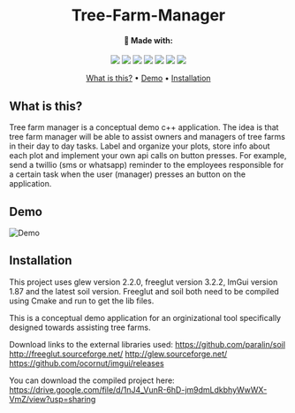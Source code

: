 <!-- markdownlint-configure-file {
  "MD013": {
    "code_blocks": false,
    "tables": false
  },
  "MD033": false,
  "MD041": false
} -->

<div align="center">

# Tree-Farm-Manager

#### 🔧 Made with:
![](https://img.shields.io/badge/-C++-informational?style=flat&logo=C++&logoColor=white)
![](https://img.shields.io/badge/-CMake-informational?style=flat&logo=CMake&logoColor=white)
![](https://img.shields.io/badge/-Glut-informational?style=flat&logo=ZeroMQ&logoColor=white)
![](https://img.shields.io/badge/-Glew-informational?style=flat&logo=ZeroMQ&logoColor=white)
![](https://img.shields.io/badge/-ImGui-informational?style=flat&logo=ZeroMQ&logoColor=white)
![](https://img.shields.io/badge/-OpenGL-informational?style=flat&logo=OpenGL&logoColor=white)
![](https://img.shields.io/badge/-AdobePhotoshop-informational?style=flat&logo=AdobePhotoshop&logoColor=white)

[What is this?](#whatisthis)
•
[Demo](#demo) 
•
[Installation](#installation) 

</div>

## What is this?

Tree farm manager is a conceptual demo c++ application. The idea is that tree farm manager will be able to assist owners and managers of tree farms in their day to day tasks. Label and organize your plots, store info about each plot and implement your own api calls on button presses. For example, send a twillio (sms or whatsapp) reminder to the employees responsible for a certain task when the user (manager) presses an button on the application.

## Demo

![Demo][demo]

## Installation

This project uses glew version 2.2.0, freeglut version 3.2.2, ImGui version 1.87 and the latest soil version.
Freeglut and soil both need to be compiled using Cmake and run to get the lib files.

This is a conceptual demo application for an orginizational tool specifically designed towards assisting tree farms.

Download links to the external libraries used:
https://github.com/paralin/soil
http://freeglut.sourceforge.net/
http://glew.sourceforge.net/
https://github.com/ocornut/imgui/releases

You can download the compiled project here: https://drive.google.com/file/d/1nJ4_VunR-6hD-jm9dmLdkbhyWwWX-VmZ/view?usp=sharing

[demo]: demo.webp
